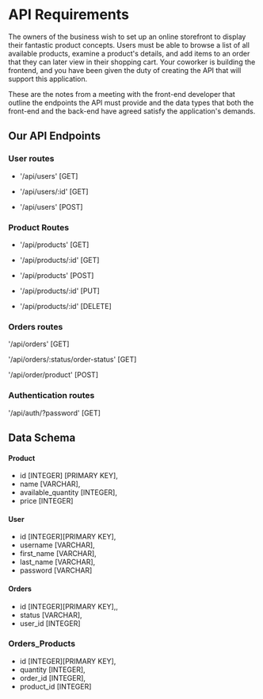 # API Requirements

The owners of the business wish to set up an online storefront to display their fantastic product concepts. Users must be able to browse a list of all available products, examine a product's details, and add items to an order that they can later view in their shopping cart. Your coworker is building the frontend, and you have been given the duty of creating the API that will support this application.

These are the notes from a meeting with the front-end developer that outline the endpoints the API must provide and the data types that both the front-end and the back-end have agreed satisfy the application's demands.

## Our API Endpoints

### User routes

- '/api/users' [GET]

- '/api/users/:id' [GET]

- '/api/users' [POST]

### Product Routes

- '/api/products' [GET]

- '/api/products/:id' [GET]

- '/api/products' [POST]

- '/api/products/:id' [PUT]

- '/api/products/:id' [DELETE]

### Orders routes

'/api/orders' [GET]

'/api/orders/:status/order-status' [GET]

'/api/order/product' [POST]

### Authentication routes

'/api/auth/?password' [GET]

## Data Schema

#### Product

- id [INTEGER] [PRIMARY KEY],
- name [VARCHAR],
- available_quantity [INTEGER],
- price [INTEGER]

#### User

- id [INTEGER][PRIMARY KEY],
- username [VARCHAR],
- first_name [VARCHAR],
- last_name [VARCHAR],
- password [VARCHAR]

#### Orders

- id [INTEGER][PRIMARY KEY],,
- status [VARCHAR],
- user_id [INTEGER]

### Orders_Products

- id [INTEGER][PRIMARY KEY],
- quantity [INTEGER],
- order_id [INTEGER],
- product_id [INTEGER]
